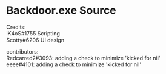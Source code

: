 # Backdoor.exe Source
Credits: <br />
iK4oS#1755 Scripting <br />
Scotty#6206 UI design <br />

contributors: <br />
Redcarred2#3093: adding a check to minimize 'kicked for nil' <br />
eeee#4101: adding a check to minimize 'kicked for nil'  <br />
